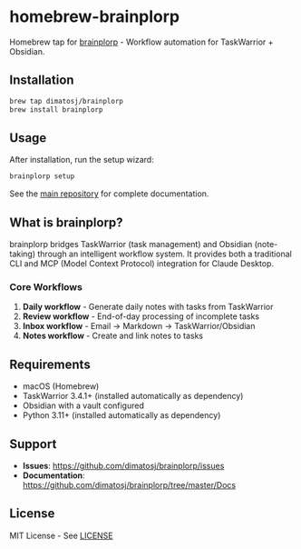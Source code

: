# homebrew-brainplorp

Homebrew tap for [brainplorp](https://github.com/dimatosj/brainplorp) - Workflow automation for TaskWarrior + Obsidian.

## Installation

```bash
brew tap dimatosj/brainplorp
brew install brainplorp
```

## Usage

After installation, run the setup wizard:

```bash
brainplorp setup
```

See the [main repository](https://github.com/dimatosj/brainplorp) for complete documentation.

## What is brainplorp?

brainplorp bridges TaskWarrior (task management) and Obsidian (note-taking) through an intelligent workflow system. It provides both a traditional CLI and MCP (Model Context Protocol) integration for Claude Desktop.

### Core Workflows

1. **Daily workflow** - Generate daily notes with tasks from TaskWarrior
2. **Review workflow** - End-of-day processing of incomplete tasks  
3. **Inbox workflow** - Email → Markdown → TaskWarrior/Obsidian
4. **Notes workflow** - Create and link notes to tasks

## Requirements

- macOS (Homebrew)
- TaskWarrior 3.4.1+ (installed automatically as dependency)
- Obsidian with a vault configured
- Python 3.11+ (installed automatically as dependency)

## Support

- **Issues**: https://github.com/dimatosj/brainplorp/issues
- **Documentation**: https://github.com/dimatosj/brainplorp/tree/master/Docs

## License

MIT License - See [LICENSE](https://github.com/dimatosj/brainplorp/blob/master/LICENSE)
